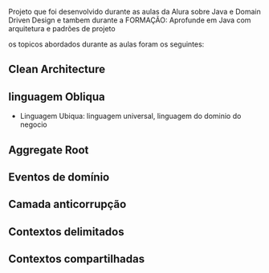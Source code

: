 Projeto que foi desenvolvido durante as aulas da Alura sobre Java e Domain Driven Design
e tambem durante a FORMAÇÃO: Aprofunde em Java com arquitetura e padrões de projeto

os topicos abordados durante as aulas foram os seguintes:

## Clean Architecture

## linguagem Obliqua
- Linguagem Ubiqua: linguagem universal, linguagem do dominio do negocio

## Aggregate Root

## Eventos de domínio

## Camada anticorrupção

## Contextos delimitados

## Contextos compartilhadas
